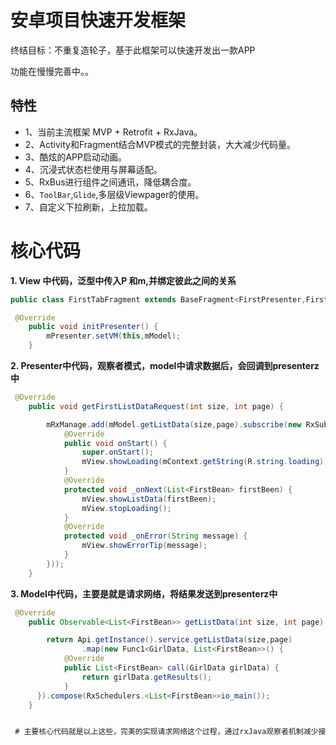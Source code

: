 # 安卓项目快速开发框架

  终结目标：不重复造轮子，基于此框架可以快速开发出一款APP

  功能在慢慢完善中。。

  ##  特性
  * 1、当前主流框架 MVP + Retrofit + RxJava。
  * 2、Activity和Fragment结合MVP模式的完整封装，大大减少代码量。
  * 3、酷炫的APP启动动画。
  * 4、沉浸式状态栏使用与屏幕适配。
  * 5、RxBus进行组件之间通讯，降低耦合度。
  * 6、``ToolBar``,``Glide``,多层级Viewpager的使用。
  * 7、自定义下拉刷新，上拉加载。

# 核心代码
**1. View 中代码，泛型中传入P 和m,并绑定彼此之间的关系**
````java
public class FirstTabFragment extends BaseFragment<FirstPresenter,FirstModel>

 @Override
    public void initPresenter() {
        mPresenter.setVM(this,mModel);
    }
````
**2. Presenter中代码，观察者模式，model中请求数据后，会回调到presenterz中**
````java
 @Override
    public void getFirstListDataRequest(int size, int page) {

        mRxManage.add(mModel.getListData(size,page).subscribe(new RxSubscriber<List<FirstBean>>(mContext,false) {
            @Override
            public void onStart() {
                super.onStart();
                mView.showLoading(mContext.getString(R.string.loading));
            }
            @Override
            protected void _onNext(List<FirstBean> firstBeen) {
                mView.showListData(firstBeen);
                mView.stopLoading();
            }
            @Override
            protected void _onError(String message) {
                mView.showErrorTip(message);
            }
        }));
    }
````
  **3. Model中代码，主要是就是请求网络，将结果发送到presenterz中**
  ````java
   @Override
      public Observable<List<FirstBean>> getListData(int size, int page) {

          return Api.getInstance().service.getListData(size,page)
                  .map(new Func1<GirlData, List<FirstBean>>() {
              @Override
              public List<FirstBean> call(GirlData girlData) {
                  return girlData.getResults();
              }
        }).compose(RxSchedulers.<List<FirstBean>>io_main());
      }


   # 主要核心代码就是以上这些，完美的实现请求网络这个过程，通过rxJava观察者机制减少接口的使用，大大减少代码中无用的类！
